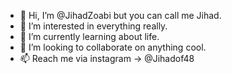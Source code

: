 - 👋 Hi, I’m @JihadZoabi but you can call me Jihad.
- 👀 I’m interested in everything really.
- 🌱 I’m currently learning about life.
- 💞️ I’m looking to collaborate on anything cool.
- 📫 Reach me via instagram -> @Jihadof48

<!---
JihadZoabi/JihadZoabi is a ✨ special ✨ repository because its `README.md` (this file) appears on your GitHub profile.
You can click the Preview link to take a look at your changes.
--->
